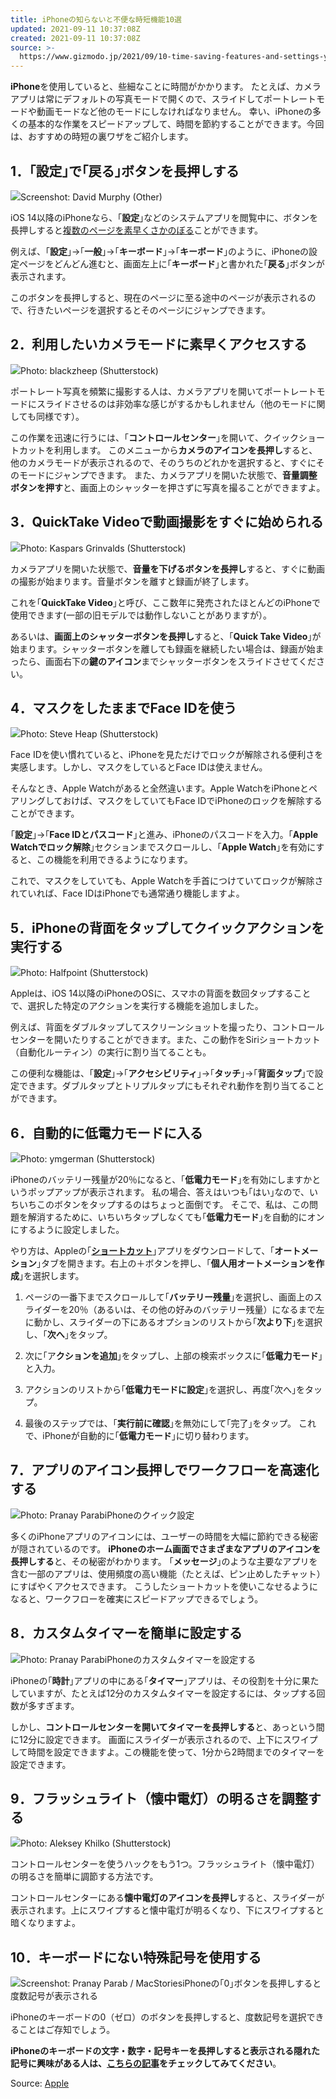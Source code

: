 ```yaml
---
title: iPhoneの知らないと不便な時短機能10選
updated: 2021-09-11 10:37:08Z
created: 2021-09-11 10:37:08Z
source: >-
  https://www.gizmodo.jp/2021/09/10-time-saving-features-and-settings-you-should-be-usin.html
---
```


**iPhone**を使用していると、些細なことに時間がかかります。
たとえば、カメラアプリは常にデフォルトの写真モードで開くので、スライドしてポートレートモードや動画モードなど他のモードにしなければなりません。
幸い、iPhoneの多くの基本的な作業をスピードアップして、時間を節約することができます。今回は、おすすめの時短の裏ワザをご紹介します。

## 1．｢設定｣で｢戻る｣ボタンを長押しする

![](https://assets.media-platform.com/gizmodo/dist/images/2021/09/09/22.jpg)Screenshot: David Murphy (Other)

iOS 14以降のiPhoneなら、｢**設定**｣などのシステムアプリを閲覧中に、ボタンを長押しすると[複数のページを素早くさかのぼる](https://lifehacker.com/zip-through-your-ios-settings-with-this-shortcut-1845914198)ことができます。

例えば、｢**設定**｣→｢**一般**｣→｢**キーボード**｣→｢**キーボード**｣のように、iPhoneの設定ページをどんどん進むと、画面左上に｢**キーボード**｣と書かれた｢**戻る**｣ボタンが表示されます。

このボタンを長押しすると、現在のページに至る途中のページが表示されるので、行きたいページを選択するとそのページにジャンプできます。

## 2．利用したいカメラモードに素早くアクセスする

![](https://assets.media-platform.com/gizmodo/dist/images/2021/09/09/shutterstock_360374972.jpg)Photo: blackzheep (Shutterstock)

ポートレート写真を頻繁に撮影する人は、カメラアプリを開いてポートレートモードにスライドさせるのは非効率な感じがするかもしれません（他のモードに関しても同様です）。

この作業を迅速に行うには、｢**コントロールセンター**｣を開いて、クイックショートカットを利用します。
このメニューから**カメラのアイコンを長押し**すると、他のカメラモードが表示されるので、そのうちのどれかを選択すると、すぐにそのモードにジャンプできます。
また、カメラアプリを開いた状態で、**音量調整ボタンを押す**と、画面上のシャッターを押さずに写真を撮ることができますよ。

## 3．QuickTake Videoで動画撮影をすぐに始められる

![](https://assets.media-platform.com/gizmodo/dist/images/2021/09/09/shutterstock_767718763.jpg)Photo: Kaspars Grinvalds (Shutterstock)

カメラアプリを開いた状態で、**音量を下げるボタンを長押し**すると、すぐに動画の撮影が始まります。音量ボタンを離すと録画が終了します。

これを｢**QuickTake Video**｣と呼び、ここ数年に発売されたほとんどのiPhoneで使用できます(一部の旧モデルでは動作しないことがありますが）。

あるいは、**画面上のシャッターボタンを長押し**すると、｢**Quick Take Video**｣が始まります。シャッターボタンを離しても録画を継続したい場合は、録画が始まったら、画面右下の**鍵のアイコン**までシャッターボタンをスライドさせてください。

## 4．マスクをしたままでFace IDを使う

![](https://assets.media-platform.com/gizmodo/dist/images/2021/09/09/shutterstock_1910516857.jpg)Photo: Steve Heap (Shutterstock)

Face IDを使い慣れていると、iPhoneを見ただけでロックが解除される便利さを実感します。しかし、マスクをしているとFace IDは使えません。

そんなとき、Apple Watchがあると全然違います。Apple WatchをiPhoneとペアリングしておけば、マスクをしていてもFace IDでiPhoneのロックを解除することができます。

｢**設定**｣→｢**Face IDとパスコード**｣と進み、iPhoneのパスコードを入力。｢**Apple Watchでロック解除**｣セクションまでスクロールし、｢**Apple Watch**｣を有効にすると、この機能を利用できるようになります。

これで、マスクをしていても、Apple Watchを手首につけていてロックが解除されていれば、Face IDはiPhoneでも通常通り機能しますよ。

## 5．iPhoneの背面をタップしてクイックアクションを実行する

![](https://assets.media-platform.com/gizmodo/dist/images/2021/09/09/shutterstock_1518087986.jpg)Photo: Halfpoint (Shutterstock)

Appleは、iOS 14以降のiPhoneのOSに、スマホの背面を数回タップすることで、選択した特定のアクションを実行する機能を追加しました。

例えば、背面をダブルタップしてスクリーンショットを撮ったり、コントロールセンターを開いたりすることができます。また、この動作をSiriショートカット（自動化ルーティン）の実行に割り当てることも。

この便利な機能は、｢**設定**｣→｢**アクセシビリティ**｣→｢**タッチ**｣→｢**背面タップ**｣で設定できます。ダブルタップとトリプルタップにもそれぞれ動作を割り当てることができます。

## 6．自動的に低電力モードに入る

![](https://assets.media-platform.com/gizmodo/dist/images/2021/09/09/shutterstock_320041484.jpg)Photo: ymgerman (Shutterstock)

iPhoneのバッテリー残量が20％になると、｢**低電力モード**｣を有効にしますかというポップアップが表示されます。
私の場合、答えはいつも｢はい｣なので、いちいちこのボタンをタップするのはちょっと面倒です。
そこで、私は、この問題を解消するために、いちいちタップしなくても｢**低電力モード**｣を自動的にオンにするように設定しました。

やり方は、Appleの｢[**ショートカット**](https://apps.apple.com/app/shortcuts/id915249334)｣アプリをダウンロードして、｢**オートメーション**｣タブを開きます。右上の＋ボタンを押し、｢**個人用オートメーションを作成**｣を選択します。

1. ページの一番下までスクロールして｢**バッテリー残量**｣を選択し、画面上のスライダーを20％（あるいは、その他の好みのバッテリー残量）になるまで左に動かし、スライダーの下にあるオプションのリストから｢**次より下**｣を選択し、｢**次へ**｣をタップ。

2. 次に｢ア**クションを追加**｣をタップし、上部の検索ボックスに｢**低電力モード**｣と入力。
3. アクションのリストから｢**低電力モードに設定**｣を選択し、再度｢次へ｣をタップ。
4. 最後のステップでは、｢**実行前に確認**｣を無効にして｢完了｣をタップ。
これで、iPhoneが自動的に｢**低電力モード**｣に切り替わります。

## 7．アプリのアイコン長押しでワークフローを高速化する

![](https://assets.media-platform.com/gizmodo/dist/images/2021/09/09/28.png)Photo: Pranay ParabiPhoneのクイック設定

多くのiPhoneアプリのアイコンには、ユーザーの時間を大幅に節約できる秘密が隠されているのです。
**iPhoneのホーム画面でさまざまなアプリのアイコンを長押しする**と、その秘密がわかります。
｢**メッセージ**｣のような主要なアプリを含む一部のアプリは、使用頻度の高い機能（たとえば、ピン止めしたチャット）にすばやくアクセスできます。
こうしたショートカットを使いこなせるようになると、ワークフローを確実にスピードアップできるでしょう。

## 8．カスタムタイマーを簡単に設定する

![](https://assets.media-platform.com/gizmodo/dist/images/2021/09/09/29.png)Photo: Pranay ParabiPhoneのカスタムタイマーを設定する

iPhoneの｢**時計**｣アプリの中にある｢**タイマー**｣アプリは、その役割を十分に果たしていますが、たとえば12分のカスタムタイマーを設定するには、タップする回数が多すぎます。

しかし、**コントロールセンターを開いてタイマーを長押しする**と、あっという間に12分に設定できます。
画面にスライダーが表示されるので、上下にスワイプして時間を設定できますよ。この機能を使って、1分から2時間までのタイマーを設定できます。

## 9．フラッシュライト（懐中電灯）の明るさを調整する

![](https://assets.media-platform.com/gizmodo/dist/images/2021/09/09/shutterstock_1360270112.jpg)Photo: Aleksey Khilko (Shutterstock)

コントロールセンターを使うハックをもう1つ。フラッシュライト（懐中電灯）の明るさを簡単に調節する方法です。

コントロールセンターにある**懐中電灯のアイコンを長押し**すると、スライダーが表示されます。上にスワイプすると懐中電灯が明るくなり、下にスワイプすると暗くなりますよ。

## 10．キーボードにない特殊記号を使用する

![](https://assets.media-platform.com/gizmodo/dist/images/2021/09/09/31.png)Screenshot: Pranay Parab / MacStoriesiPhoneの｢0｣ボタンを長押しすると度数記号が表示される

iPhoneのキーボードの0（ゼロ）のボタンを長押しすると、度数記号を選択できることはご存知でしょう。

**iPhoneのキーボードの文字・数字・記号キーを長押しすると表示される隠れた記号に興味がある人は、**[**こちらの記事**](https://lifehacker.com/how-to-access-the-hidden-symbols-on-your-iphones-keyboa-1847212952)**をチェックしてみてください**。

Source: [Apple](https://apps.apple.com/app/shortcuts/id915249334)